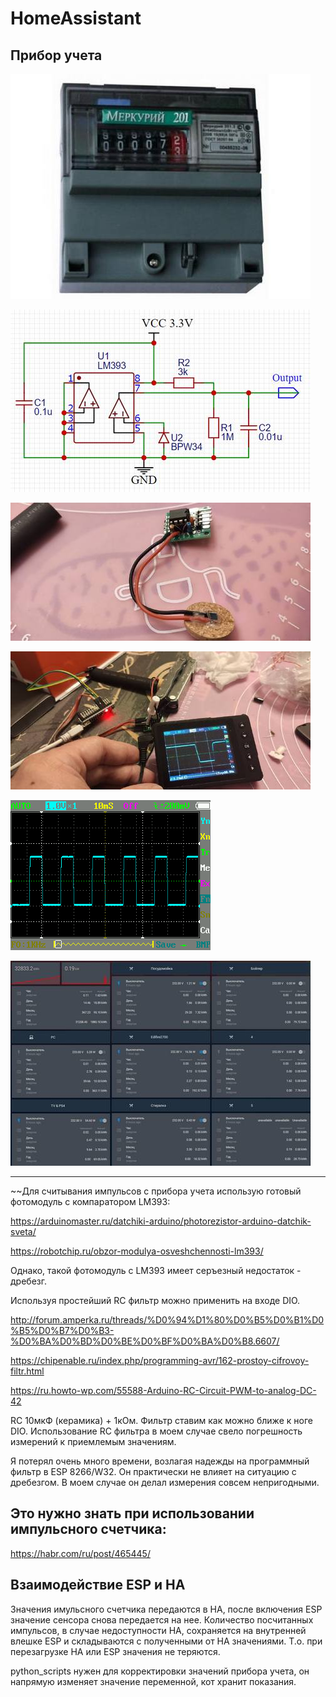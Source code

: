# HomeAssistant

## Прибор учета

![Такой прибор учета установлен у меня](https://github.com/Elnio13/HomeAssistant/blob/master/post-155023-0-33428900-1363273888_thumb.jpg)


![](https://github.com/Elnio13/HomeAssistant/blob/master/lightSensor.jpg)



![](https://github.com/Elnio13/HomeAssistant/blob/master/index.jpg)



![](https://github.com/Elnio13/HomeAssistant/blob/master/index2.jpg)


![](https://github.com/Elnio13/HomeAssistant/blob/master/IMG_001.BMP)


![](https://github.com/Elnio13/HomeAssistant/blob/master/%D0%A1%D0%BD%D0%B8%D0%BC%D0%BE%D0%BA.jpg)
____

~~Для считывания импульсов с прибора учета использую готовый фотомодуль с компаратором LM393:

https://arduinomaster.ru/datchiki-arduino/photorezistor-arduino-datchik-sveta/

https://robotchip.ru/obzor-modulya-osveshchennosti-lm393/

Однако, такой фотомодуль с LM393 имеет серъезный недостаток - дребезг. 

Используя простейший RC фильтр можно применить на входе DIO. 

http://forum.amperka.ru/threads/%D0%94%D1%80%D0%B5%D0%B1%D0%B5%D0%B7%D0%B3-%D0%BA%D0%BD%D0%BE%D0%BF%D0%BA%D0%B8.6607/

https://chipenable.ru/index.php/programming-avr/162-prostoy-cifrovoy-filtr.html

https://ru.howto-wp.com/55588-Arduino-RC-Circuit-PWM-to-analog-DC-42

RC 10мкФ (керамика) + 1кОм. Фильтр ставим как можно ближе к ноге DIO.  Использование RC фильтра в моем случае свело погрешность измерений к приемлемым значениям.

Я потерял очень много времени, возлагая надежды на программный фильтр в ESP 8266/W32. Он практически не влияет на ситуацию с дребезгом. В моем случае он делал измерения совсем непригодными.

## Это нужно знать при использовании импульсного счетчика:

https://habr.com/ru/post/465445/

## Взаимодействие ESP и HA
Значения имульсного счетчика передаются в HA, после включения ESP значение сенсора снова передается на нее. Количество посчитанных импульсов, в случае недоступности HA, сохраняется на внутренней влешке ESP и складываются с полученными от HA значениями. Т.о. при перезагрузке HA или ESP значения не теряются.

python_scripts нужен для корректировки значений прибора учета, он напрямую изменяет значение переменной, кот хранит показания.
